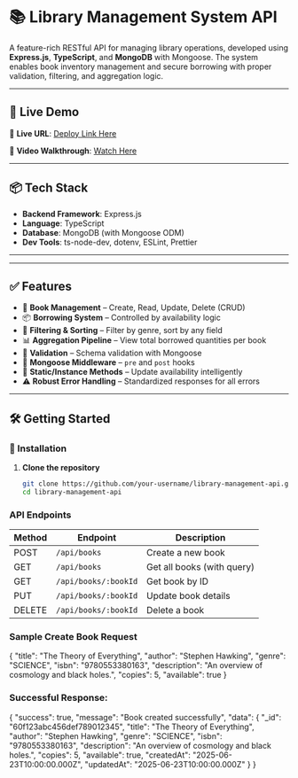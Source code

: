# 📚 Library Management System API

A feature-rich RESTful API for managing library operations, developed using **Express.js**, **TypeScript**, and **MongoDB** with Mongoose. The system enables book inventory management and secure borrowing with proper validation, filtering, and aggregation logic.

---

## 🚀 Live Demo

🔗 **Live URL**: [Deploy Link Here](https://libary-management-backend-six.vercel.app/api/books)

🎥 **Video Walkthrough**: [Watch Here]( libary-management-backend-six.vercel.app)

---

## 📦 Tech Stack

- **Backend Framework**: Express.js
- **Language**: TypeScript
- **Database**: MongoDB (with Mongoose ODM)
- **Dev Tools**: ts-node-dev, dotenv, ESLint, Prettier

---


---

## ✅ Features

- 📘 **Book Management** – Create, Read, Update, Delete (CRUD)
- 📦 **Borrowing System** – Controlled by availability logic
- 🔎 **Filtering & Sorting** – Filter by genre, sort by any field
- 📊 **Aggregation Pipeline** – View total borrowed quantities per book
- 🔐 **Validation** – Schema validation with Mongoose
- 🔄 **Mongoose Middleware** – `pre` and `post` hooks
- 🧠 **Static/Instance Methods** – Update availability intelligently
- ⚠️ **Robust Error Handling** – Standardized responses for all errors

---

## 🛠️ Getting Started

### 🔧 Installation

1. **Clone the repository**
   ```bash
   git clone https://github.com/your-username/library-management-api.git
   cd library-management-api

### API Endpoints

| Method | Endpoint             | Description                |
| ------ | -------------------- | -------------------------- |
| POST   | `/api/books`         | Create a new book          |
| GET    | `/api/books`         | Get all books (with query) |
| GET    | `/api/books/:bookId` | Get book by ID             |
| PUT    | `/api/books/:bookId` | Update book details        |
| DELETE | `/api/books/:bookId` | Delete a book              |


### Sample Create Book Request
{
  "title": "The Theory of Everything",
  "author": "Stephen Hawking",
  "genre": "SCIENCE",
  "isbn": "9780553380163",
  "description": "An overview of cosmology and black holes.",
  "copies": 5,
  "available": true
}

### Successful Response:

{
  "success": true,
  "message": "Book created successfully",
  "data": {
    "_id": "60f123abc456def789012345",
    "title": "The Theory of Everything",
    "author": "Stephen Hawking",
    "genre": "SCIENCE",
    "isbn": "9780553380163",
    "description": "An overview of cosmology and black holes.",
    "copies": 5,
    "available": true,
    "createdAt": "2025-06-23T10:00:00.000Z",
    "updatedAt": "2025-06-23T10:00:00.000Z"
  }
}


